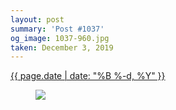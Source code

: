 ```yaml
---
layout: post
summary: 'Post #1037'
og_image: 1037-960.jpg
taken: December 3, 2019
---
```


<div class="post">
 <time>
  <a href="/1037">
   {{ page.date | date: "%B %-d, %Y" }}
  </a>
 </time>
 <a href="/1037">
  <figure data-taken="12/3/2019">
   <img sizes="(min-width: 700px) 50vw, calc(100vw - 2rem)" src="{{ site.assets_url }}/1037-480.jpg" srcset="{{ site.assets_url }}/1037-240.jpg 240w, {{ site.assets_url }}/1037-480.jpg 480w, {{ site.assets_url }}/1037-720.jpg 720w, {{ site.assets_url }}/1037-960.jpg 960w"/>
  </figure>
 </a>
</div>
